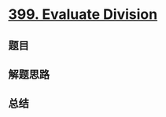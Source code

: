 # [399. Evaluate Division](https://leetcode.com/problems/evaluate-division/)

## 题目


## 解题思路


## 总结


